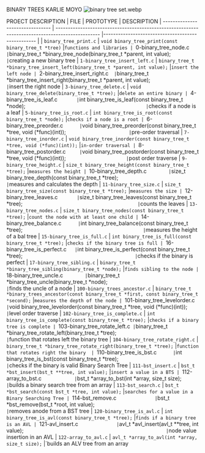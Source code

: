 BINARY TREES
KARLIE MOYO
![binary tree set.webp](https://raw.githubusercontent.com/Karlie-crypto/binary_trees/main/binary%20tree%20set.webp0)


PROECT DESCRIPTION
| FILE                             | PROTOTYPE                                                                                        | DESCRIPTION
| -------------------------------- | ------------------------------------------------------------------------------------------------ |-------------------------------------------------- |
| `binary_tree_print.c`            | `void binary_tree_print(const binary_tree_t *tree)`                                              |`functions and libraries
| `0-binary_tree_node.c`           | `binary_tree_t *binary_tree_node(binary_tree_t *parent, int value);`                             |`creating a new binary tree
| `1-binary_tree_insert_left.c`    | `binary_tree_t *binary_tree_insert_left(binary_tree_t *parent, int value);`                      |`insert the left node
| `2-binary_tree_insert_right.c`   | `binary_tree_t *binary_tree_insert_right(binary_tree_t *parent, int value);`                     |`insert the right node
| `3-binary_tree_delete.c`         | `void binary_tree_delete(binary_tree_t *tree);`                                                  |`delete an entire binary
| `4-binary_tree_is_leaf.c`        | `int binary_tree_is_leaf(const binary_tree_t *node);`                                            |`checks if a node is a leaf
| `5-binary_tree_is_root.c`        | `int binary_tree_is_root(const binary_tree_t *node);`                                            |`checks if a node is a root
| `6-binary_tree_preorder.c`       | `void binary_tree_preorder(const binary_tree_t *tree, void (*func)(int));`                       |`pre-order traversal
| `7-binary_tree_inorder.c`        | `void binary_tree_inorder(const binary_tree_t *tree, void (*func)(int));`                        |`in-order traversal
| `8-binary_tree_postorder.c`      | `void binary_tree_postorder(const binary_tree_t *tree, void (*func)(int));`                      |`post order traverse
| `9-binary_tree_height.c`         | `size_t binary_tree_height(const binary_tree_t *tree);`                                          |`measures the height
| `10-binary_tree_depth.c`         | `size_t binary_tree_depth(const binary_tree_t *tree);`                                           |`measures and calculates the depth
| `11-binary_tree_size.c`          | `size_t binary_tree_size(const binary_tree_t *tree);`                                            |`measures the size
| `12-binary_tree_leaves.c`        | `size_t binary_tree_leaves(const binary_tree_t *tree);`                                          |`counts the leaves 
| `13-binary_tree_nodes.c`         | `size_t binary_tree_nodes(const binary_tree_t *tree);`                                           |`count the node with at least one child
| `14-binary_tree_balance.c`       | `int binary_tree_balance(const binary_tree_t *tree);`                                            |`measures the height of a bal tree
| `15-binary_tree_is_full.c`       | `int binary_tree_is_full(const binary_tree_t *tree);`                                            |`checks if the binary tree is full
| `16-binary_tree_is_perfect.c`    | `int binary_tree_is_perfect(const binary_tree_t *tree);`                                         |`checks if the binary is perfect
| `17-binary_tree_sibling.c`       | `binary_tree_t *binary_tree_sibling(binary_tree_t *node);`                                       |`finds sibling to the node
| `18-binary_tree_uncle.c`         | `binary_tree_t *binary_tree_uncle(binary_tree_t *node);`                                         |`finds the uncle of a node 
| `100-binary_trees_ancestor.c`    | `binary_tree_t *binary_trees_ancestor(const binary_tree_t *first, const binary_tree_t *second);` |`measures the depth of the node
| `101-binary_tree_levelorder.c`   | `void binary_tree_levelorder(const binary_tree_t *tree, void (*func)(int));`                     |`level order traverse
| `102-binary_tree_is_complete.c`  | `int binary_tree_is_complete(const binary_tree_t *tree);`                                        |`checks if a binary tree is complete
| `103-binary_tree_rotate_left.c`  | `binary_tree_t *binary_tree_rotate_left(binary_tree_t *tree);`                                   |`function that rotates left the binary tree
| `104-binary_tree_rotate_right.c` | `binary_tree_t *binary_tree_rotate_right(binary_tree_t *tree);`                                  |`function that rotates right the binary 
| `110-binary_tree_is_bst.c`       | `int binary_tree_is_bst(const binary_tree_t *tree);`                                             |`checks if the binary is valid Binary Search Tree
| `111-bst_insert.c`               | `bst_t *bst_insert(bst_t **tree, int value);`                                                    |`insert a value in a BTS
| `112-array_to_bst.c`             | `bst_t *array_to_bst(int *array, size_t size);`                                                  |`builds a binary search tree from an array
| `113-bst_search.c`               | `bst_t *bst_search(const bst_t *tree, int value);`                                               |`searches for a value in a Binary Searching Tree
| `114-bst_remove.c`               | `bst_t *bst_remove(bst_t *root, int value);`                                                     |`removes anode from a BST tree
| `120-binary_tree_is_avl.c`       | `int binary_tree_is_avl(const binary_tree_t *tree);`                                             |`finds if a binary tree is an AVL
| `121-avl_insert.c`               | `avl_t *avl_insert(avl_t **tree, int value);`                                                    |`node value insertion in an AVL
| `122-array_to_avl.c`             | `avl_t *array_to_avl(int *array, size_t size);`                                                  |`builds an ALV tree from an array


